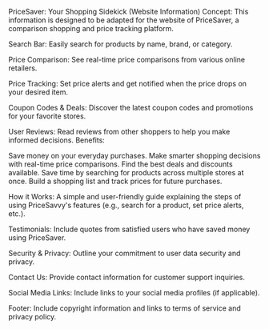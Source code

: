 PriceSaver: Your Shopping Sidekick (Website Information)
Concept: This information is designed to be adapted for the website of PriceSaver, a comparison shopping and price tracking platform.

Search Bar:
Easily search for products by name, brand, or category.

Price Comparison:
See real-time price comparisons from various online retailers.

Price Tracking: 
Set price alerts and get notified when the price drops on your desired item.

Coupon Codes & Deals: 
Discover the latest coupon codes and promotions for your favorite stores.

User Reviews: 
Read reviews from other shoppers to help you make informed decisions.
Benefits:

Save money on your everyday purchases.
Make smarter shopping decisions with real-time price comparisons.
Find the best deals and discounts available.
Save time by searching for products across multiple stores at once.
Build a shopping list and track prices for future purchases.

How it Works:
A simple and user-friendly guide explaining the steps of using PriceSavvy's features (e.g., search for a product, set price alerts, etc.).

Testimonials:
Include quotes from satisfied users who have saved money using PriceSaver.

Security & Privacy:
Outline your commitment to user data security and privacy.

Contact Us:
Provide contact information for customer support inquiries.

Social Media Links:
Include links to your social media profiles (if applicable).

Footer:
Include copyright information and links to terms of service and privacy policy.
